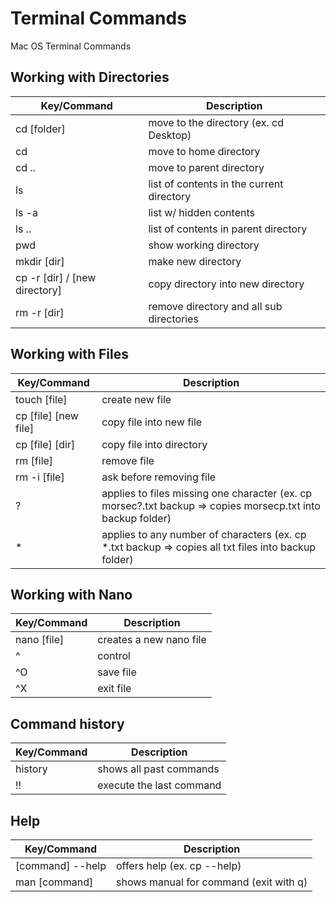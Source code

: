# Terminal Commands
Mac OS Terminal Commands

## Working with Directories
| Key/Command | Description |
| ----------- | ----------- |
| cd [folder] | move to the directory (ex. cd Desktop) |
| cd | move to home directory |
| cd .. | move to parent directory |
| ls | list of contents in the current directory |
| ls -a | list w/ hidden contents |
| ls .. | list of contents in parent directory |
| pwd | show working directory |
| mkdir [dir] | make new directory |
| cp -r [dir] / [new directory] | copy directory into new directory |
| rm -r [dir] | remove directory and all sub directories |


## Working with Files
| Key/Command | Description |
| ----------- | ----------- |
| touch [file] | create new file |
| cp [file] [new file] | copy file into new file |
| cp [file] [dir] | copy file into directory |
| rm [file] | remove file |
| rm -i [file] | ask before removing file |
| ? | applies to files missing one character (ex. cp morsec?.txt backup => copies morsecp.txt into backup folder) |
| * | applies to any number of characters (ex. cp *.txt backup => copies all txt files into backup folder) |


## Working with Nano
| Key/Command | Description |
| ----------- | ----------- |
| nano [file] | creates a new nano file |
| ^ | control |
| ^O | save file |
| ^X | exit file |

## Command history
| Key/Command | Description |
| ----------- | ----------- |
| history | shows all past commands |
| !! | execute the last command |

## Help
| Key/Command | Description |
| ----------- | ----------- |
| [command] --help | offers help (ex. cp --help) |
| man [command] | shows manual for command (exit with q) |

